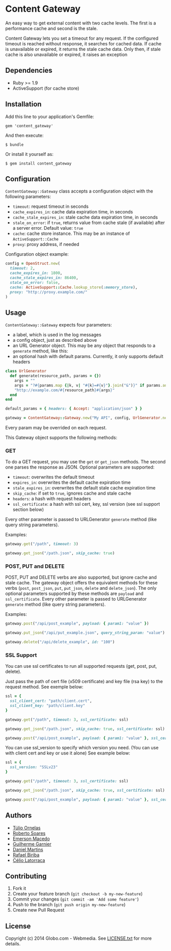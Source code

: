 # Content Gateway

An easy way to get external content with two cache levels. The first is a performance cache and second is the stale.

Content Gateway lets you set a timeout for any request.
If the configured timeout is reached without response, it searches for cached data.
If cache is unavailable or expired, it returns the stale cache data.
Only then, if stale cache is also unavailable or expired, it raises an exception

## Dependencies

- Ruby >= 1.9
- ActiveSupport (for cache store)

## Installation

Add this line to your application's Gemfile:

    gem 'content_gateway'

And then execute:

    $ bundle

Or install it yourself as:

    $ gem install content_gateway

## Configuration

`ContentGateway::Gateway` class accepts a configuration object with the following parameters:

- `timeout`: request timeout in seconds
- `cache_expires_in`: cache data expiration time, in seconds
- `cache_stale_expires_in`: stale cache data expiration time, in seconds
- `stale_on_error`: if `true`, returns value from cache stale (if available) after a server error. Default value: `true`
- `cache`: cache store instance. This may be an instance of `ActiveSupport::Cache`
- `proxy`: proxy address, if needed

Configuration object example:

```ruby
config = OpenStruct.new(
  timeout: 2,
  cache_expires_in: 1800,
  cache_stale_expires_in: 86400,
  stale_on_error: false,
  cache: ActiveSupport::Cache.lookup_store(:memory_store),
  proxy: "http://proxy.example.com/"
)
```

## Usage

`ContentGateway::Gateway` expects four parameters:

- a label, which is used in the log messages
- a config object, just as described above
- an URL Generator object. This may be any object that responds to a `generate` method, like this:
- an optional hash with default params. Currently, it only supports default headers

```ruby
class UrlGenerator
  def generate(resource_path, params = {})
    args = ""
    args = "?#{params.map {|k, v| "#{k}=#{v}"}.join("&")}" if params.any?
    "http://example.com/#{resource_path}#{args}"
  end
end

default_params = { headers: { Accept: "application/json" } }

gateway = ContentGateway::Gateway.new("My API", config, UrlGenerator.new, default_params)
```

Every param may be overrided on each request.

This Gateway object supports the following methods:

### GET

To do a GET request, you may use the `get` or `get_json` methods. The second one parses the response as JSON.
Optional parameters are supported:

- `timeout`: overwrites the default timeout
- `expires_in`: overwrites the default cache expiration time
- `stale_expires_in`: overwrites the default stale cache expiration time
- `skip_cache`: if set to `true`, ignores cache and stale cache
- `headers`: a hash with request headers
- `ssl_certificate`: a hash with ssl cert, key, ssl version (see ssl support section below)

Every other parameter is passed to URLGenerator `generate` method (like query string parameters).

Examples:

```ruby
gateway.get("/path", timeout: 3)

gateway.get_json("/path.json", skip_cache: true)
```

### POST, PUT and DELETE

POST, PUT and DELETE verbs are also supported, but ignore cache and stale cache.
The gateway object offers the equivalent methods for these verbs (`post`, `post_json`, `put`, `put_json`, `delete` and `delete_json`).
The only optional parameters supported by these methods are `payload` and `ssl_certificate`.
Every other parameter is passed to URLGenerator `generate` method (like query string parameters).

Examples:

```ruby
gateway.post("/api/post_example", payload: { param1: "value" })

gateway.put_json("/api/put_example.json", query_string_param: "value")

gateway.delete("/api/delete_example", id: "100")
```

### SSL Support

You can use ssl certificates to run all supported requests (get, post, put, delete).

Just pass the path of cert file (x509 certificate) and key file (rsa key) to the request method. See exemple below:

```ruby
ssl = {
  ssl_client_cert: "path/client.cert",
  ssl_client_key: "path/client.key"
}

gateway.get("/path", timeout: 3, ssl_certificate: ssl)

gateway.get_json("/path.json", skip_cache: true, ssl_certificate: ssl)

gateway.post("/api/post_example", payload: { param1: "value" }, ssl_certificate: ssl)
```

You can use ssl_version to specify which version you need. (You can use with client cert and key or use it alone) See example below:

```ruby
ssl = {
  ssl_version: "SSLv23"
}

gateway.get("/path", timeout: 3, ssl_certificate: ssl)

gateway.get_json("/path.json", skip_cache: true, ssl_certificate: ssl)

gateway.post("/api/post_example", payload: { param1: "value" }, ssl_certificate: ssl)
```

## Authors

- [Túlio Ornelas](https://github.com/tulios)
- [Roberto Soares](https://github.com/roberto)
- [Emerson Macedo](https://github.com/emerleite)
- [Guilherme Garnier](https://github.com/ggarnier)
- [Daniel Martins](https://github.com/danielfm)
- [Rafael Biriba](https://github.com/rafaelbiriba)
- [Célio Latorraca](https://github.com/celiofonseca)

## Contributing

1. Fork it
2. Create your feature branch (`git checkout -b my-new-feature`)
3. Commit your changes (`git commit -am 'Add some feature'`)
4. Push to the branch (`git push origin my-new-feature`)
5. Create new Pull Request

## License

Copyright (c) 2014 Globo.com - Webmedia. See [LICENSE.txt](https://github.com/globocom/content-gateway-ruby/blob/master/LICENSE.txt) for more details.
